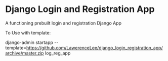 # Django Login and Registration App
A functioning prebuilt login and registration Django App

To Use with template:

django-admin startapp --template=https://github.com/LawerenceLee/django_login_registration_app/archive/master.zip log_reg_app
